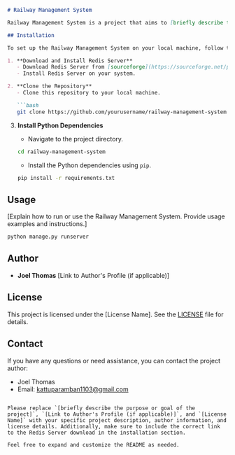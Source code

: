 ```markdown
# Railway Management System

Railway Management System is a project that aims to [briefly describe the purpose or goal of the project].

## Installation

To set up the Railway Management System on your local machine, follow these steps:

1. **Download and Install Redis Server**
   - Download Redis Server from [sourceforge](https://sourceforge.net/projects/redis-for-windows.mirror/files/v5.0.14.1/Redis-x64-5.0.14.1.msi/download?use_mirror=pilotfiber).
   - Install Redis Server on your system.

2. **Clone the Repository**
   - Clone this repository to your local machine.

   ```bash
   git clone https://github.com/yourusername/railway-management-system.git
   ```

3. **Install Python Dependencies**
   - Navigate to the project directory.

   ```bash
   cd railway-management-system
   ```

   - Install the Python dependencies using `pip`.

   ```bash
   pip install -r requirements.txt
   ```

## Usage

[Explain how to run or use the Railway Management System. Provide usage examples and instructions.]

```bash
python manage.py runserver
```

## Author

- **Joel Thomas** [Link to Author's Profile (if applicable)]

## License

This project is licensed under the [License Name]. See the [LICENSE](LICENSE) file for details.



## Contact

If you have any questions or need assistance, you can contact the project author:

- Joel Thomas
- Email: kattuparamban1103@gmail.com

```

Please replace `[briefly describe the purpose or goal of the project]`, `[Link to Author's Profile (if applicable)]`, and `[License Name]` with your specific project description, author information, and license details. Additionally, make sure to include the correct link to the Redis Server download in the installation section.

Feel free to expand and customize the README as needed.